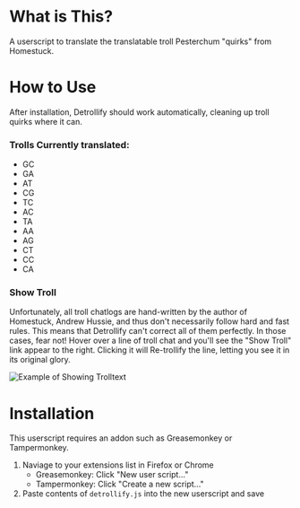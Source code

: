 # What is This?
A userscript to translate the translatable troll Pesterchum "quirks" from Homestuck.

# How to Use
After installation, Detrollify should work automatically, cleaning up troll quirks where it can.

### Trolls Currently translated:

* GC
* GA
* AT
* CG
* TC
* AC
* TA
* AA
* AG
* CT
* CC
* CA

### Show Troll

Unfortunately, all troll chatlogs are hand-written by the author of Homestuck, Andrew Hussie, and thus don't necessarily follow hard and fast rules. This means that Detrollify can't correct all of them perfectly. In those cases, fear not! Hover over a line of troll chat and you'll see the "Show Troll" link appear to the right. Clicking it will Re-trollify the line, letting you see it in its original glory.

![Example of Showing Trolltext](https://i.imgur.com/a3PIfp6.gif)

# Installation
This userscript requires an addon such as Greasemonkey or Tampermonkey.

1. Naviage to your extensions list in Firefox or Chrome
   - Greasemonkey: Click "New user script..."
   - Tampermonkey: Click "Create a new script..."
2. Paste contents of `detrollify.js` into the new userscript and save
